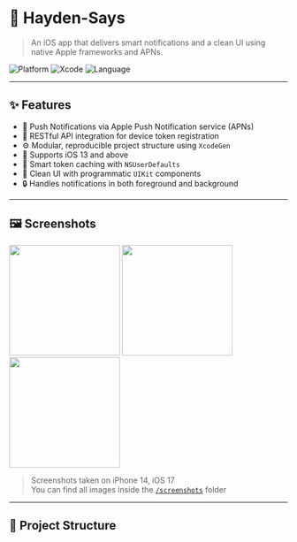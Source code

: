 # 📱 Hayden-Says

> An iOS app that delivers smart notifications and a clean UI using native Apple frameworks and APNs.

![Platform](https://img.shields.io/badge/platform-iOS-blue)
![Xcode](https://img.shields.io/badge/Xcode-15.0%2B-blue)
![Language](https://img.shields.io/badge/language-Objective--C-pink)

---

## ✨ Features

- 🔔 Push Notifications via Apple Push Notification service (APNs)
- 📡 RESTful API integration for device token registration
- ⚙️ Modular, reproducible project structure using `XcodeGen`
- 📱 Supports iOS 13 and above
- 🧠 Smart token caching with `NSUserDefaults`
- 🧼 Clean UI with programmatic `UIKit` components
- 🔒 Handles notifications in both foreground and background

---

## 🖼️ Screenshots

<img src="screenshots/screen1.png" width="200" /> <img src="screenshots/screen2.png" width="200" /> <img src="screenshots/screen3.png" width="200" />

> Screenshots taken on iPhone 14, iOS 17  
> You can find all images inside the [`/screenshots`](./screenshots) folder

---

## 📂 Project Structure



